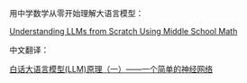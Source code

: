 

用中学数学从零开始理解大语言模型：

[Understanding LLMs from Scratch Using Middle School Math](https://medium.com/data-science/understanding-llms-from-scratch-using-middle-school-math-e602d27ec876)

中文翻译： 

[白话大语言模型(LLM)原理（一）——一个简单的神经网络](https://zhuanlan.zhihu.com/p/1891541255764279702) 

